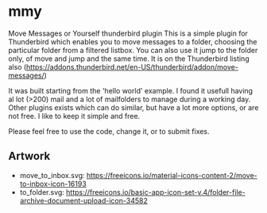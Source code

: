 # mmy
Move Messages or Yourself thunderbird plugin
This is a simple plugin for Thunderbird which enables you to move messages to a folder, choosing the particular folder from a filtered listbox. You can also use it jump to the folder only, of move and jump and the same time. It is on the Thunderbird listing also (https://addons.thunderbird.net/en-US/thunderbird/addon/move-messages/)

It was built starting from the 'hello world' example. I found it usefull having al lot (>200) mail and a lot of mailfolders to manage during a working day. Other plugins exists which can do similar, but have a lot more options, or are not free. I like to keep it simple and free.

Please feel free to use the code, change it, or to submit fixes. 

## Artwork

* move_to_inbox.svg: https://freeicons.io/material-icons-content-2/move-to-inbox-icon-16193
* to_folder.svg: https://freeicons.io/basic-app-icon-set-v.4/folder-file-archive-document-upload-icon-34582
